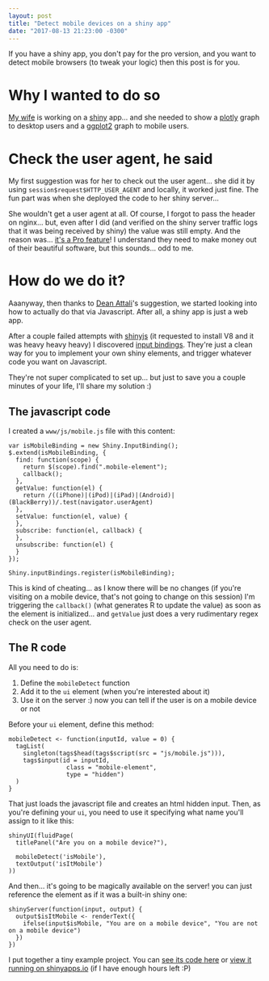 ```yaml
---
layout: post
title: "Detect mobile devices on a shiny app"
date: "2017-08-13 21:23:00 -0300"
---
```

If you have a shiny app, you don't pay for the pro version, and you want to detect mobile browsers (to tweak your logic) then this post is for you.

<!--more-->
# Why I wanted to do so

[My wife](https://d4tagirl.com) is working on a [shiny](https://shiny.rstudio.com/) app... and she needed to show a [plotly](https://plot.ly/) graph to desktop users and a [ggplot2](http://ggplot2.org/) graph to mobile users.

# Check the user agent, he said

My first suggestion was for her to check out the user agent... she did it by using     `session$request$HTTP_USER_AGENT` and locally, it worked just fine. The fun part was when she deployed the code to her shiny server...

She wouldn't get a user agent at all. Of course, I forgot to pass the header on nginx... but, even after I did (and verified on the shiny server traffic logs that it was being received by shiny) the value was still empty. And the reason was... [it's a Pro feature](http://docs.rstudio.com/shiny-server/#proxied-headers)! I understand they need to make money out of their beautiful software, but this sounds... odd to me.

# How do we do it?

Aaanyway, then thanks to [Dean Attali](http://deanattali.com)'s suggestion, we started looking into how to actually do that via Javascript. After all, a shiny app is just a web app.

After a couple failed attempts with [shinyjs](https://github.com/daattali/shinyjs) (it requested to install V8 and it was heavy heavy heavy) I discovered [input bindings](https://shiny.rstudio.com/articles/building-inputs.html). They're just a clean way for you to implement your own shiny elements, and trigger whatever code you want on Javascript.

They're not super complicated to set up... but just to save you a couple minutes of your life, I'll share my solution :)

## The javascript code

I created a `www/js/mobile.js` file with this content:

```
var isMobileBinding = new Shiny.InputBinding();
$.extend(isMobileBinding, {
  find: function(scope) {
    return $(scope).find(".mobile-element");
    callback();
  },
  getValue: function(el) {
    return /((iPhone)|(iPod)|(iPad)|(Android)|(BlackBerry))/.test(navigator.userAgent)
  },
  setValue: function(el, value) {
  },
  subscribe: function(el, callback) {
  },
  unsubscribe: function(el) {
  }
});

Shiny.inputBindings.register(isMobileBinding);
```

This is kind of cheating... as I know there will be no changes (if you're visiting on a mobile device, that's not going to change on this session) I'm triggering the `callback()` (what generates R to update the value) as soon as the element is initialized... and `getValue` just does a very rudimentary regex check on the user agent.

## The R code

All you need to do is:

1. Define the `mobileDetect` function
2. Add it to the `ui` element (when you're interested about it)
3. Use it on the server :) now you can tell if the user is on a mobile device or not

Before your `ui` element, define this method:

```
mobileDetect <- function(inputId, value = 0) {
  tagList(
    singleton(tags$head(tags$script(src = "js/mobile.js"))),
    tags$input(id = inputId,
                class = "mobile-element",
                type = "hidden")
  )
}
```

That just loads the javascript file and creates an html hidden input. Then, as you're defining your `ui`, you need to use it specifying what name you'll assign to it like this:

```
shinyUI(fluidPage(
  titlePanel("Are you on a mobile device?"),

  mobileDetect('isMobile'),
  textOutput('isItMobile')
))
```

And then... it's going to be magically available on the server! you can just reference the element as if it was a built-in shiny one:

```
shinyServer(function(input, output) {
  output$isItMobile <- renderText({
    ifelse(input$isMobile, "You are on a mobile device", "You are not on a mobile device")
  })
})
```

I put together a tiny example project. You can [see its code here](https://github.com/g3rv4/mobileDetect) or [view it running on shinyapps.io](https://g3rv4.shinyapps.io/mobileDetect/) (if I have enough hours left :P)

